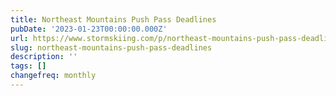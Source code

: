```yaml
---
title: Northeast Mountains Push Pass Deadlines
pubDate: '2023-01-23T00:00:00.000Z'
url: https://www.stormskiing.com/p/northeast-mountains-push-pass-deadlines
slug: northeast-mountains-push-pass-deadlines
description: ''
tags: []
changefreq: monthly
---
```


<!-- Add post content below -->
